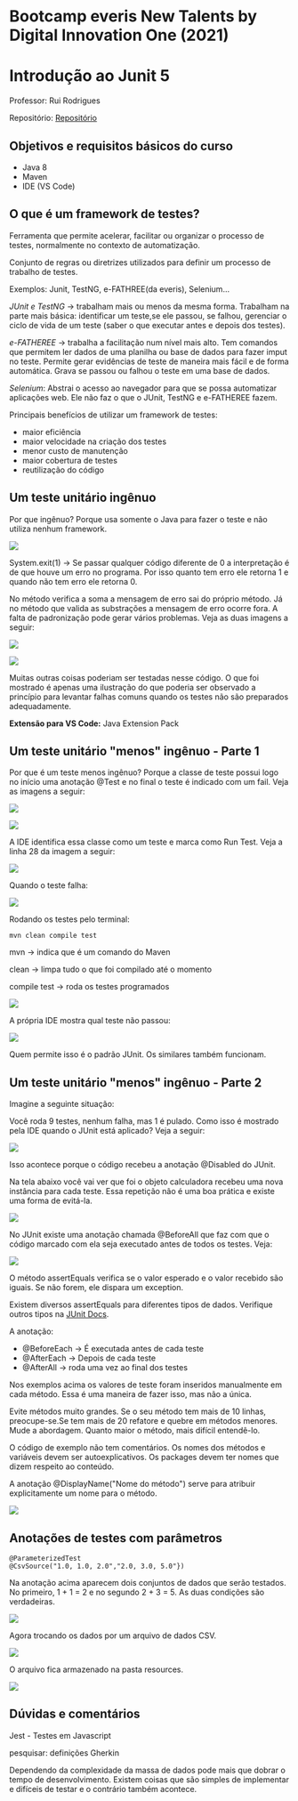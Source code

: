 # Bootcamp everis New Talents by Digital Innovation One (2021)

# Introdução ao Junit 5

Professor: Rui Rodrigues

Repositório: [Repositório](https://github.com/ruirodri/introJUnit)

## Objetivos e requisitos básicos do curso

* Java 8
* Maven
* IDE (VS Code)
  

## O que é um framework de testes?

Ferramenta que permite acelerar, facilitar ou organizar o processo de testes, normalmente no contexto de automatização.

Conjunto de regras ou diretrizes utilizados para definir um processo de trabalho de testes.

Exemplos: Junit, TestNG, e-FATHREE(da everis), Selenium...

_JUnit e TestNG_ -> trabalham mais ou menos da mesma forma. Trabalham na parte mais básica: identificar um teste,se ele passou, se falhou, gerenciar o ciclo de vida de um teste (saber o que executar antes e depois dos testes).

_e-FATHEREE_ -> trabalha a facilitação num nível mais alto. Tem comandos que permitem ler dados de uma planilha ou base de dados para fazer imput no teste. Permite gerar evidências de teste de maneira mais fácil e de forma automática. Grava se passou ou falhou o teste em uma base de dados.

_Selenium_: Abstrai o acesso ao navegador para que se possa automatizar aplicações web. Ele não faz o que o JUnit, TestNG e e-FATHEREE fazem. 

Principais benefícios de utilizar um framework de testes:

* maior eficiência
* maior velocidade na criação dos testes
* menor custo de manutenção
* maior cobertura de testes
* reutilização do código


## Um teste unitário ingênuo

Por que ingênuo? Porque usa somente o Java para fazer o teste e não utiliza nenhum framework.

![](screenshot/tela00.PNG)

System.exit(1) -> Se passar qualquer código diferente de 0 a interpretação é de que houve um erro no programa. Por isso quanto tem erro ele retorna 1 e quando não tem erro ele retorna 0.

No método verifica a soma a mensagem de erro sai do próprio método. Já no método que valida as substrações a mensagem de erro ocorre fora. A falta de padronização pode gerar vários problemas. Veja as duas imagens a seguir:

![](screenshot/tela01.PNG)


![](screenshot/tela02.PNG)


Muitas outras coisas poderiam ser testadas nesse código. O que foi mostrado é apenas uma ilustração do que poderia ser observado a princípio para levantar falhas comuns quando os testes não são preparados adequadamente.

**Extensão para VS Code:** Java Extension Pack


## Um teste unitário "menos" ingênuo - Parte 1

Por que é um teste menos ingênuo? Porque a classe de teste possui logo no início uma anotação @Test
e no final o teste é indicado com um fail. Veja as imagens a seguir:


![](screenshot/tela03.PNG)


![](screenshot/tela04.PNG)

A IDE identifica essa classe como um teste e marca como Run Test. Veja a linha 28 da imagem a seguir:

![](screenshot/tela06.PNG)

Quando o teste falha:

![](screenshot/tela07.PNG)


Rodando os testes pelo terminal:

```
mvn clean compile test
```

mvn -> indica que é um comando do Maven

clean -> limpa tudo o que foi compilado até o momento

compile test -> roda os testes programados

![](screenshot/tela09.PNG)

A própria IDE mostra qual teste não passou:

![](screenshot/tela010.PNG)


Quem permite isso é o padrão JUnit. Os similares também funcionam.


## Um teste unitário "menos" ingênuo - Parte 2

Imagine a seguinte situação:

Você roda 9 testes, nenhum falha, mas 1 é pulado. Como isso é mostrado pela IDE quando o JUnit está aplicado? Veja a seguir:

![](screenshot/tela011.PNG)

Isso acontece porque o código recebeu a anotação @Disabled do JUnit.

Na tela abaixo você vai ver que foi o objeto calculadora recebeu uma nova instância para cada teste. Essa repetição não é uma boa prática e existe uma forma de evitá-la.

![](screenshot/tela012.PNG)

No JUnit existe uma anotação chamada @BeforeAll que faz com que o código marcado com ela seja executado antes de todos os testes. Veja:

![](screenshot/tela013.PNG)

O método assertEquals verifica se o valor esperado e o valor recebido são iguais. Se não forem, ele dispara um exception.

Existem diversos assertEquals para diferentes tipos de dados. Verifique outros tipos na [JUnit Docs](https://junit.org/junit4/javadoc/4.12/org/junit/Assert.html).

A anotação:

* @BeforeEach -> É executada antes de cada teste 
* @AfterEach -> Depois de cada teste
* @AfterAll -> roda uma vez ao final dos testes

Nos exemplos acima os valores de teste foram inseridos manualmente em cada método. Essa é uma maneira de fazer isso, mas não a única.

Evite métodos muito grandes. Se o seu método tem mais de 10 linhas, preocupe-se.Se tem mais de 20 refatore e quebre em métodos menores. Mude a abordagem. Quanto maior o método, mais difícil entendê-lo.

O código de exemplo não tem comentários. Os nomes dos métodos e variáveis devem ser autoexplicativos. Os packages devem ter nomes que dizem respeito ao conteúdo.

A anotação @DisplayName("Nome do método") serve para atribuir explicitamente um nome para o método.

![](screenshot/tela014.PNG)


## Anotações de testes com parâmetros

```
@ParameterizedTest
@CsvSource("1.0, 1.0, 2.0","2.0, 3.0, 5.0"})
```
Na anotação acima aparecem dois conjuntos de dados que serão testados. No primeiro, 1 + 1 = 2 e no segundo 2 + 3 = 5. As duas condições são verdadeiras.

![](screenshot/tela015.PNG)

Agora trocando os dados por um arquivo de dados CSV.

![](screenshot/tela016.PNG)

O arquivo fica armazenado na pasta resources.

![](screenshot/tela017.PNG)

## Dúvidas e comentários

Jest - Testes em Javascript

pesquisar: definições Gherkin

Dependendo da complexidade da massa de dados pode mais que dobrar o tempo de desenvolvimento. Existem coisas que são simples de implementar e difíceis de testar e o contrário também acontece.


